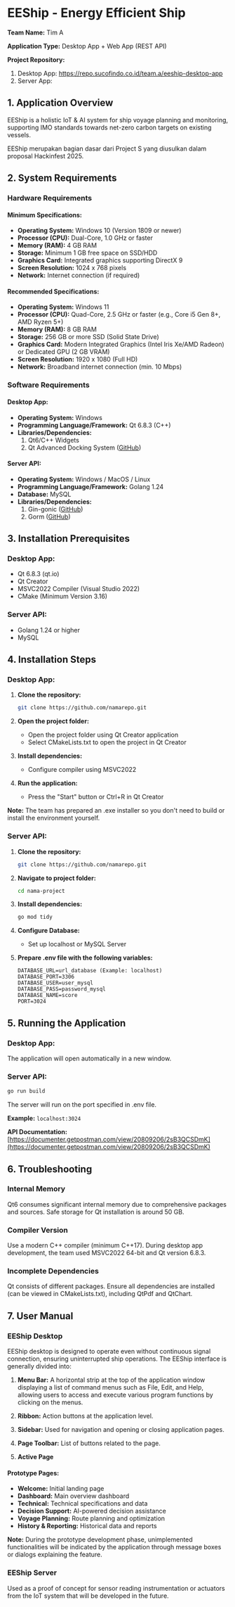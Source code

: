 # EEShip - Energy Efficient Ship

**Team Name:** Tim A

**Application Type:** Desktop App + Web App (REST API)

**Project Repository:** 
1. Desktop App: https://repo.sucofindo.co.id/team.a/eeship-desktop-app
2. Server App:

## 1. Application Overview

EEShip is a holistic IoT & AI system for ship voyage planning and monitoring, supporting IMO standards towards net-zero carbon targets on existing vessels.

EEShip merupakan bagian dasar dari Project S yang diusulkan dalam proposal Hackinfest 2025.

## 2. System Requirements

### Hardware Requirements

#### Minimum Specifications:
- **Operating System:** Windows 10 (Version 1809 or newer)
- **Processor (CPU):** Dual-Core, 1.0 GHz or faster
- **Memory (RAM):** 4 GB RAM
- **Storage:** Minimum 1 GB free space on SSD/HDD
- **Graphics Card:** Integrated graphics supporting DirectX 9
- **Screen Resolution:** 1024 x 768 pixels
- **Network:** Internet connection (if required)

#### Recommended Specifications:
- **Operating System:** Windows 11
- **Processor (CPU):** Quad-Core, 2.5 GHz or faster (e.g., Core i5 Gen 8+, AMD Ryzen 5+)
- **Memory (RAM):** 8 GB RAM
- **Storage:** 256 GB or more SSD (Solid State Drive)
- **Graphics Card:** Modern Integrated Graphics (Intel Iris Xe/AMD Radeon) or Dedicated GPU (2 GB VRAM)
- **Screen Resolution:** 1920 x 1080 (Full HD)
- **Network:** Broadband internet connection (min. 10 Mbps)

### Software Requirements

#### Desktop App:
- **Operating System:** Windows
- **Programming Language/Framework:** Qt 6.8.3 (C++)
- **Libraries/Dependencies:**
  1. Qt6/C++ Widgets
  2. Qt Advanced Docking System ([GitHub](https://github.com/githubuser0xFFFF/Qt-Advanced-Docking-System))

#### Server API:
- **Operating System:** Windows / MacOS / Linux
- **Programming Language/Framework:** Golang 1.24
- **Database:** MySQL
- **Libraries/Dependencies:**
  1. Gin-gonic ([GitHub](https://github.com/gin-gonic))
  2. Gorm ([GitHub](https://github.com/go-gorm/gorm))

## 3. Installation Prerequisites

### Desktop App:
- Qt 6.8.3 (qt.io)
- Qt Creator
- MSVC2022 Compiler (Visual Studio 2022)
- CMake (Minimum Version 3.16)

### Server API:
- Golang 1.24 or higher
- MySQL

## 4. Installation Steps

### Desktop App:

1. **Clone the repository:**
   ```bash
   git clone https://github.com/namarepo.git
   ```

2. **Open the project folder:**
   - Open the project folder using Qt Creator application
   - Select CMakeLists.txt to open the project in Qt Creator

3. **Install dependencies:**
   - Configure compiler using MSVC2022

4. **Run the application:**
   - Press the "Start" button or Ctrl+R in Qt Creator

**Note:** The team has prepared an .exe installer so you don't need to build or install the environment yourself.

### Server API:

1. **Clone the repository:**
   ```bash
   git clone https://github.com/namarepo.git
   ```

2. **Navigate to project folder:**
   ```bash
   cd nama-project
   ```

3. **Install dependencies:**
   ```bash
   go mod tidy
   ```

4. **Configure Database:**
   - Set up localhost or MySQL Server

5. **Prepare .env file with the following variables:**
   ```env
   DATABASE_URL=url_database (Example: localhost)
   DATABASE_PORT=3306
   DATABASE_USER=user_mysql
   DATABASE_PASS=password_mysql
   DATABASE_NAME=score
   PORT=3024
   ```

## 5. Running the Application

### Desktop App:
The application will open automatically in a new window.

### Server API:
```bash
go run build
```

The server will run on the port specified in .env file.

**Example:** `localhost:3024`

**API Documentation:** [https://documenter.getpostman.com/view/20809206/2sB3QCSDmK](https://documenter.getpostman.com/view/20809206/2sB3QCSDmK)

## 6. Troubleshooting

### Internal Memory
Qt6 consumes significant internal memory due to comprehensive packages and sources. Safe storage for Qt installation is around 50 GB.

### Compiler Version
Use a modern C++ compiler (minimum C++17). During desktop app development, the team used MSVC2022 64-bit and Qt version 6.8.3.

### Incomplete Dependencies
Qt consists of different packages. Ensure all dependencies are installed (can be viewed in CMakeLists.txt), including QtPdf and QtChart.

## 7. User Manual

### EEShip Desktop

EEShip desktop is designed to operate even without continuous signal connection, ensuring uninterrupted ship operations. The EEShip interface is generally divided into:

1. **Menu Bar:** A horizontal strip at the top of the application window displaying a list of command menus such as File, Edit, and Help, allowing users to access and execute various program functions by clicking on the menus.

2. **Ribbon:** Action buttons at the application level.

3. **Sidebar:** Used for navigation and opening or closing application pages.

4. **Page Toolbar:** List of buttons related to the page.

5. **Active Page**

#### Prototype Pages:
- **Welcome:** Initial landing page
- **Dashboard:** Main overview dashboard
- **Technical:** Technical specifications and data
- **Decision Support:** AI-powered decision assistance
- **Voyage Planning:** Route planning and optimization
- **History & Reporting:** Historical data and reports

**Note:** During the prototype development phase, unimplemented functionalities will be indicated by the application through message boxes or dialogs explaining the feature.

### EEShip Server

Used as a proof of concept for sensor reading instrumentation or actuators from the IoT system that will be developed in the future.